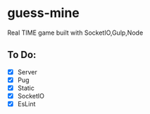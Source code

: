 # guess-mine

Real TIME game built with SocketIO,Gulp,Node

## To Do:

- [x] Server
- [x] Pug
- [x] Static
- [x] SocketIO
- [x] EsLint

